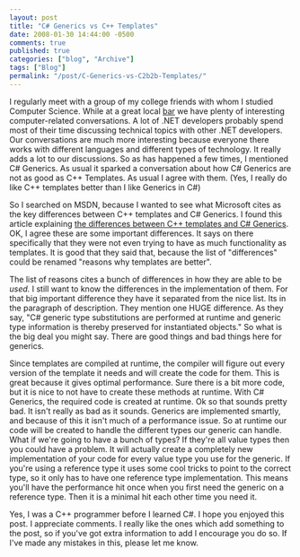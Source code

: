 ```yaml
---
layout: post
title: "C# Generics vs C++ Templates"
date: 2008-01-30 14:44:00 -0500
comments: true
published: true
categories: ["blog", "Archive"]
tags: ["Blog"]
permalink: "/post/C-Generics-vs-C2b2b-Templates/"
---
```

<!-- more -->



<p>I regularly meet with a group of my college friends with whom I studied Computer Science. While at a great local <a href="http://www.raysplacekent.com/" target="_blank">bar</a> we have plenty of interesting computer-related conversations. A lot of .NET developers probably spend most of their time discussing technical topics with other .NET developers. Our conversations are much more interesting because everyone there works with different languages and different types of technology. It really adds a lot to our discussions. So as has happened a few times, I mentioned C# Generics. As usual it sparked a conversation about how C# Generics are not as good as C++ Templates. As usual I agree with them. (Yes, I really do like C++ templates better than I like Generics in C#)</p>
<p>So I searched on MSDN, because I wanted to see what Microsoft cites as the key differences between C++ templates and C# Generics. I found this article explaining <a href="http://msdn2.microsoft.com/en-us/library/c6cyy67b.aspx" target="_blank">the differences between C++ templates and C# Generics</a>. OK, I agree these are some important differences. It says on there specifically that they were not even trying to have as much functionality as templates. It is good that they said that, because the list of "differences" could be renamed "reasons why templates are better".</p>
<p>The list of reasons cites a bunch of differences in how they are able to be <em>used. </em>I still want to know the differences in the implementation of them. For that big important difference they have it separated from the nice list. Its in the paragraph of description. They mention one HUGE difference. As they say, "C# generic type substitutions are performed at runtime and generic type information is thereby preserved for instantiated objects." So what is the big deal you might say. There are good things and bad things here for generics.</p>
<p>Since templates are compiled at runtime, the compiler will figure out every version of the template it needs and will create the code for them. This is great because it gives optimal performance. Sure there is a bit more code, but it is nice to not have to create these methods at runtime. With C# Generics, the required code is created at runtime. Ok so that sounds pretty bad. It isn't really as bad as it sounds. Generics are implemented smartly, and because of this it isn't much of a performance issue. So at runtime our code will be created to handle the different types our generic can handle. What if we're going to have a bunch of types? If they're all value types then you could have a problem. It will actually create a completely new implementation of your code for every value type you use for the generic. If you're using a reference type it uses some cool tricks to point to the correct type, so it only has to have one reference type implementation. This means you'll have the performance hit once when you first need the generic on a reference type. Then it is a minimal hit each other time you need it.</p>
<p>Yes, I was a C++ programmer before I learned C#. I hope you enjoyed this post. I appreciate comments. I really like the ones which add something to the post, so if you've got extra information to add I encourage you do so. If I've made any mistakes in this, please let me know.</p>
